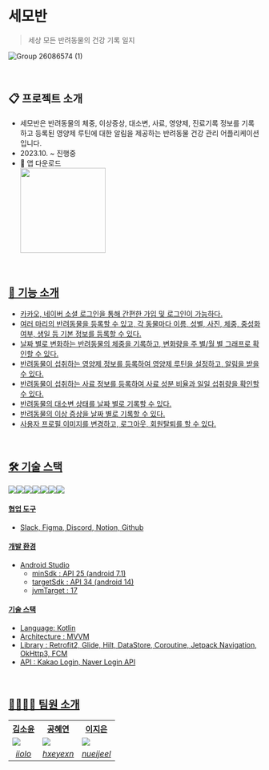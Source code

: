 # 세모반 
> 세상 모든 반려동물의 건강 기록 일지

![Group 26086574 (1)](https://github.com/Semoban/meongcare-AOS/assets/106245278/62582337-43d9-4e23-a990-4620d00fcde5)

<br/>

## 📋 프로젝트 소개
- 세모반은 반려동물의 체중, 이상증상, 대소변, 사료, 영양제, 진료기록 정보를 기록하고 등록된 영양제 루틴에 대한 알림을 제공하는 반려동물 건강 관리 어플리케이션입니다.
- 2023.10. ~ 진행중
- 🔗 앱 다운로드  
<a href="https://play.google.com/store/apps/details?id=com.project.meongcare&hl=ko-KR"><img src="https://img.shields.io/badge/Google_Play-414141?style=for-the-badge&logo=google-play&logoColor=white" width="170">

<br/>

## 📱 기능 소개
- 카카오, 네이버 소셜 로그인을 통해 간편한 가입 및 로그인이 가능하다.
- 여러 마리의 반려동물을 등록할 수 있고, 각 동물마다 이름, 성별, 사진, 체중, 중성화여부, 생일 등 기본 정보를 등록할 수 있다.
- 날짜 별로 변화하는 반려동물의 체중을 기록하고, 변화량을 주 별/월 별 그래프로 확인할 수 있다.
- 반려동물이 섭취하는 영양제 정보를 등록하여 영양제 루틴을 설정하고, 알림을 받을 수 있다.
- 반려동물이 섭취하는 사료 정보를 등록하여 사료 성분 비율과 일일 섭취량을 확인할 수 있다.
- 반려동물의 대소변 상태를 날짜 별로 기록할 수 있다.
- 반려동물의 이상 증상을 날짜 별로 기록할 수 있다.
- 사용자 프로필 이미지를 변경하고, 로그아웃, 회원탈퇴를 할 수 있다.

<br/>

## 🛠️ 기술 스택

<img src="https://img.shields.io/badge/Android-3DDC84?style=for-the-badge&logo=android&logoColor=white"><img src="https://img.shields.io/badge/Kotlin-0095D5?&style=for-the-badge&logo=kotlin&logoColor=white"><img src="https://img.shields.io/badge/Slack-4A154B?style=for-the-badge&logo=slack&logoColor=white"><img src="https://img.shields.io/badge/Discord-7289DA?style=for-the-badge&logo=discord&logoColor=white"><img src="https://img.shields.io/badge/GitHub-100000?style=for-the-badge&logo=github&logoColor=white"><img src="	https://img.shields.io/badge/Notion-000000?style=for-the-badge&logo=notion&logoColor=white"><img src="https://img.shields.io/badge/Figma-F24E1E?style=for-the-badge&logo=figma&logoColor=white">

#### 협업 도구
- Slack, Figma, Discord, Notion, Github
#### 개발 환경
- Android Studio
  - minSdk : API 25 (android 7.1)
  - targetSdk : API 34 (android 14)
  - jvmTarget : 17
#### 기술 스택
- Language: Kotlin
- Architecture : MVVM
- Library : Retrofit2, Glide, Hilt, DataStore, Coroutine, Jetpack Navigation, OkHttp3, FCM
- API : Kakao Login, Naver Login API

</br>

## 👨‍👩‍👧‍👦 팀원 소개
<table>
  <tr>
    <th>김소윤</th>
    <th>공혜연</th>
    <th>이지은</th>
  </tr>
  <tr>
    <td>
      <img src="https://github.com/iiolo.png?size=150">
    </td>
    <td>
        <img src="https://github.com/hxeyexn.png?size=150">
    </td>
    <td>
        <img src="https://github.com/nueijeel.png?size=150">
    </td>
  </tr>
  <tr align="center">
    <td>
      <a href="https://github.com/iiolo"><I>iiolo</I></a>
    </td>
    <td>
      <a href="https://github.com/hxeyexn"><I>hxeyexn</I></a>
    </td>
    <td>
      <a href="https://github.com/nueijeel"><I>nueijeel</I></a>
    </td>
  </tr>
</table>

